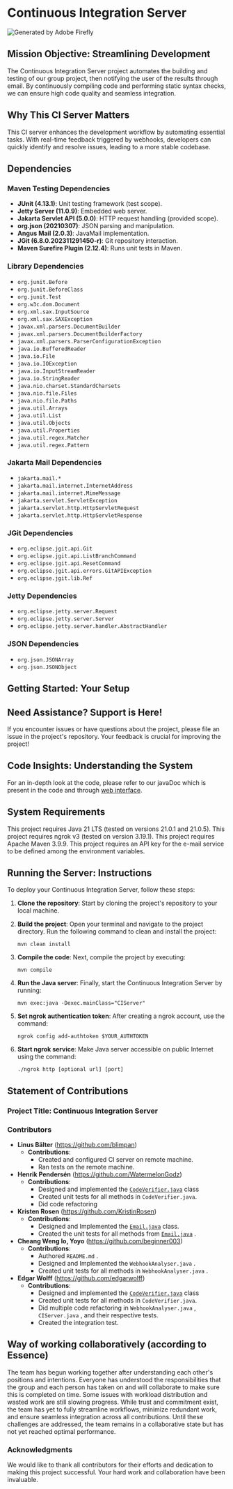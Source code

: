 # Continuous Integration Server
![Generated by Adobe Firefly](./resources/CI_cover.jpg)
## Mission Objective: Streamlining Development

The Continuous Integration Server project automates the building and testing of our group project, then notifying the user of the results through email. By continuously compiling code and performing static syntax checks, we can ensure high code quality and seamless integration.

## Why This CI Server Matters

This CI server enhances the development workflow by automating essential tasks. With real-time feedback triggered by webhooks, developers can quickly identify and resolve issues, leading to a more stable codebase.

## Dependencies

### Maven Testing Dependencies

- **JUnit (4.13.1)**: Unit testing framework (test scope).
- **Jetty Server (11.0.9)**: Embedded web server.
- **Jakarta Servlet API (5.0.0)**: HTTP request handling (provided scope).
- **org.json (20210307)**: JSON parsing and manipulation.
- **Angus Mail (2.0.3)**: JavaMail implementation.
- **JGit (6.8.0.202311291450-r)**: Git repository interaction.
- **Maven Surefire Plugin (2.12.4)**: Runs unit tests in Maven.

### Library Dependencies

- `org.junit.Before`
- `org.junit.BeforeClass`
- `org.junit.Test`
- `org.w3c.dom.Document`
- `org.xml.sax.InputSource`
- `org.xml.sax.SAXException`
- `javax.xml.parsers.DocumentBuilder`
- `javax.xml.parsers.DocumentBuilderFactory`
- `javax.xml.parsers.ParserConfigurationException`
- `java.io.BufferedReader`
- `java.io.File`
- `java.io.IOException`
- `java.io.InputStreamReader`
- `java.io.StringReader`
- `java.nio.charset.StandardCharsets`
- `java.nio.file.Files`
- `java.nio.file.Paths`
- `java.util.Arrays`
- `java.util.List`
- `java.util.Objects`
- `java.util.Properties`
- `java.util.regex.Matcher`
- `java.util.regex.Pattern`

### Jakarta Mail Dependencies

- `jakarta.mail.*`
- `jakarta.mail.internet.InternetAddress`
- `jakarta.mail.internet.MimeMessage`
- `jakarta.servlet.ServletException`
- `jakarta.servlet.http.HttpServletRequest`
- `jakarta.servlet.http.HttpServletResponse`

### JGit Dependencies

- `org.eclipse.jgit.api.Git`
- `org.eclipse.jgit.api.ListBranchCommand`
- `org.eclipse.jgit.api.ResetCommand`
- `org.eclipse.jgit.api.errors.GitAPIException`
- `org.eclipse.jgit.lib.Ref`

### Jetty Dependencies

- `org.eclipse.jetty.server.Request`
- `org.eclipse.jetty.server.Server`
- `org.eclipse.jetty.server.handler.AbstractHandler`

### JSON Dependencies

- `org.json.JSONArray`
- `org.json.JSONObject`
## Getting Started: Your Setup

## Need Assistance? Support is Here!

If you encounter issues or have questions about the project, please file an issue in the project's repository. Your feedback is crucial for improving the project!

## Code Insights: Understanding the System

For an in-depth look at the code, please refer to our javaDoc which is present in the code and through [web interface](https://dd2480-group-27.github.io/assignment2-CI/doc/apidocs/index.html).

## System Requirements

This project requires Java 21 LTS (tested on versions 21.0.1 and 21.0.5).
This project requires ngrok v3 (tested on version 3.19.1).
This project requires Apache Maven 3.9.9.
This project requires an API key for the e-mail service to be defined among the environment variables.

## Running the Server: Instructions

To deploy your Continuous Integration Server, follow these steps:

1. **Clone the repository**: Start by cloning the project's repository to your local machine.
2. **Build the project**: Open your terminal and navigate to the project directory. Run the following command to clean and install the project:
    
    `mvn clean install`
    
3. **Compile the code**: Next, compile the project by executing:
    
    `mvn compile`
    
4. **Run the Java server**: Finally, start the Continuous Integration Server by running:
    
    `mvn exec:java -Dexec.mainClass="CIServer"`

5. **Set ngrok authentication token**: After creating a ngrok account, use the command:

    `ngrok config add-authtoken $YOUR_AUTHTOKEN`
   
6. **Start ngrok service**: Make Java server accessible on public Internet using the command:

    `./ngrok http [optional url] [port]`

## Statement of Contributions

### Project Title: Continuous Integration Server

### Contributors

- **Linus Bälter** (https://github.com/blimpan)
    - **Contributions**:
        - Created and configured CI server on remote machine.
        - Ran tests on the remote machine.
- **Henrik Pendersén** (https://github.com/WatermelonGodz)
    - **Contributions**:
        - Designed and implemented the [`CodeVerifier.java`](http://CodeVerifier.java) class
        - Created unit tests for all methods in `CodeVerifier.java`.
        - Did code refactoring
- **Kristen Rosen** (https://github.com/KristinRosen)
    - **Contributions**:
        - Designed and Implemented the [`Email.java`](http://Email.java) class.
        - Created the unit tests for all methods from [`Email.java`](http://Email.java) .
- **Cheang Weng Io, Yoyo** (https://github.com/beginner003)
    - **Contributions**:
        - Authored `README.md` .
        - Designed and Implemented the `WebhookAnalyser.java` .
        - Created unit tests for all methods in `WebhookAnalyser.java` .
- **Edgar Wolff** (https://github.com/edgarwolff)
    - **Contributions**:
        - Designed and implemented the [`CodeVerifier.java`](http://CodeVerifier.java) class
        - Created unit tests for all methods in `CodeVerifier.java`.
        - Did multiple code refactoring in `WebhookAnalyser.java` , `CIServer.java` , and their respective tests.
        - Created the integration test.


## Way of working collaboratively (according to Essence)
The team has begun working together after understanding each other's positions and intentions. Everyone has understood the responsibilities that the group and each person has taken on and will collaborate to make sure this is completed on time. Some issues with workload distribution and wasted work are still slowing progress. While trust and commitment exist, the team has yet to fully streamline workflows, minimize redundant work, and ensure seamless integration across all contributions. Until these challenges are addressed, the team remains in a collaborative state but has not yet reached optimal performance.

### Acknowledgments

We would like to thank all contributors for their efforts and dedication to making this project successful. Your hard work and collaboration have been invaluable.

